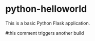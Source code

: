 # python-helloworld

This is a basic Python Flask application.

#this comment triggers another build
